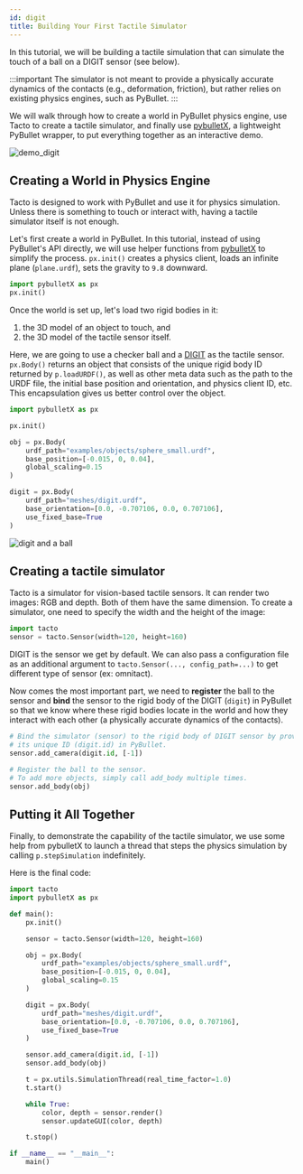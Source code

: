 ```yaml
---
id: digit
title: Building Your First Tactile Simulator
---
```


In this tutorial, we will be building a tactile simulation that can simulate the touch of a ball on a DIGIT sensor (see below).

:::important
The simulator is not meant to provide a physically accurate dynamics of the contacts (e.g., deformation, friction), but rather relies on existing physics engines, such as PyBullet.
:::

We will walk through how to create a world in PyBullet physics engine, use Tacto to create a tactile simulator, and finally use [pybulletX](https://github.com/facebookresearch/pybulletX), a lightweight PyBullet wrapper, to put everything together as an interactive demo.

![demo_digit](/img/demo_digit.gif)

## Creating a World in Physics Engine

Tacto is designed to work with PyBullet and use it for physics simulation.
Unless there is something to touch or interact with, having a tactile simulator itself is not enough.

Let's first create a world in PyBullet.
In this tutorial, instead of using PyBullet's API directly, we will use helper functions from [pybulletX](https://github.com/facebookresearch/pybulletX) to simplify the process.
`px.init()` creates a physics client, loads an infinite plane (`plane.urdf`), sets the gravity to `9.8` downward.
```python
import pybulletX as px
px.init()
```

Once the world is set up, let's load two rigid bodies in it:
1. the 3D model of an object to touch, and
2. the 3D model of the tactile sensor itself.

Here, we are going to use a checker ball and a [DIGIT](https://digit.ml/) as the tactile sensor.
`px.Body()` returns an object that consists of the unique rigid body ID returned by `p.loadURDF()`, as well as other meta data such as the path to the URDF file, the initial base position and orientation, and physics client ID, etc.
This encapsulation gives us better control over the object.

```python
import pybulletX as px

px.init()

obj = px.Body(
    urdf_path="examples/objects/sphere_small.urdf",
    base_position=[-0.015, 0, 0.04],
    global_scaling=0.15
)

digit = px.Body(
    urdf_path="meshes/digit.urdf",
    base_orientation=[0.0, -0.707106, 0.0, 0.707106],
    use_fixed_base=True
)
```

![digit and a ball](/img/digit_and_ball.png)

## Creating a tactile simulator

Tacto is a simulator for vision-based tactile sensors. It can render two images: RGB and depth. Both of them have the same dimension. To create a simulator, one need to specify the width and the height of the image:
```python
import tacto
sensor = tacto.Sensor(width=120, height=160)
```
DIGIT is the sensor we get by default. We can also pass a configuration file as an additional argument to `tacto.Sensor(..., config_path=...)` to get different type of sensor (ex: omnitact).

Now comes the most important part, we need to **register** the ball to the sensor and **bind** the sensor to the rigid body of the DIGIT (`digit`) in PyBullet so that we know where these rigid bodies locate in the world and how they interact with each other (a physically accurate dynamics of the contacts).
```python
# Bind the simulator (sensor) to the rigid body of DIGIT sensor by providing
# its unique ID (digit.id) in PyBullet.
sensor.add_camera(digit.id, [-1])

# Register the ball to the sensor.
# To add more objects, simply call add_body multiple times.
sensor.add_body(obj)
```

## Putting it All Together

Finally, to demonstrate the capability of the tactile simulator, we use some help from pybulletX to launch a thread that steps the physics simulation by calling `p.stepSimulation` indefinitely. 

Here is the final code:
```python
import tacto
import pybulletX as px

def main():
    px.init()

    sensor = tacto.Sensor(width=120, height=160)

    obj = px.Body(
        urdf_path="examples/objects/sphere_small.urdf",
        base_position=[-0.015, 0, 0.04],
        global_scaling=0.15
    )

    digit = px.Body(
        urdf_path="meshes/digit.urdf",
        base_orientation=[0.0, -0.707106, 0.0, 0.707106],
        use_fixed_base=True
    )

    sensor.add_camera(digit.id, [-1])
    sensor.add_body(obj)

    t = px.utils.SimulationThread(real_time_factor=1.0)
    t.start()

    while True:
        color, depth = sensor.render()
        sensor.updateGUI(color, depth)

    t.stop()

if __name__ == "__main__":
    main()
```
